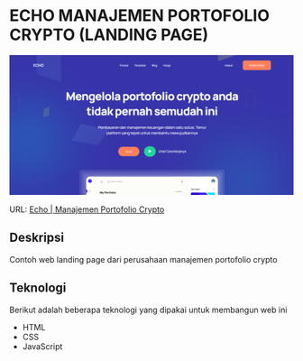 # ECHO MANAJEMEN PORTOFOLIO CRYPTO (LANDING PAGE)


![preview moviearo](https://github.com/RenggaRizky/crypto-portfolio-management-landingpage/blob/main/assets/img/echo-manajemen-portofolio-crypto.png)

URL: [Echo | Manajemen Portofolio Crypto](https://renggarizky.github.io/crypto-portfolio-management-landingpage/ "Landing Page Echo Manajemen Portofolio Crypto")

## Deskripsi
Contoh web landing page dari perusahaan manajemen portofolio crypto

## Teknologi
Berikut adalah beberapa teknologi yang dipakai untuk membangun web ini
- HTML
- CSS
- JavaScript
